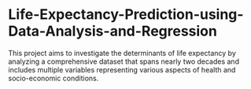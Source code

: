 # Life-Expectancy-Prediction-using-Data-Analysis-and-Regression
This project aims to investigate the determinants of life expectancy by analyzing a comprehensive dataset that spans nearly two decades and includes multiple variables  representing various aspects of health and socio-economic conditions. 
